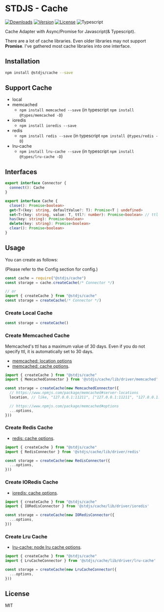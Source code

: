# STDJS - Cache

[![Downloads](https://img.shields.io/npm/dt/@stdjs/cache.svg?style=flat-square)](https://npmcharts.com/compare/@stdjs/cache?minimal=true)
[![Version](https://img.shields.io/npm/v/@stdjs/cache.svg?style=flat-square)](https://www.npmjs.com/package/@stdjs/cache)
[![License](https://img.shields.io/npm/l/@stdjs/cache.svg?style=flat-square)](https://www.npmjs.com/package/@stdjs/cache)
![Typescript](https://img.shields.io/npm/types/@stdjs/cache.svg?style=flat-square)

Cache Adapter with Async/Promise for Javascript(& Typescript).

There are a lot of cache libraries. Even older libraries may not support **Promise**. I've gathered most cache libraries into one interface.

## Installation

```bash
npm install @stdjs/cache --save
```

## Support Cache

- local
- memcached
  - `npm install memcached --save` (in typescript `npm install @types/memcached -D`)
- ioredis
  - `npm install ioredis --save`
- redis
  - `npm install redis --save` (in typescript `npm install @types/redis -D`)
- lru-cache
  - `npm install lru-cache --save` (in typescript `npm install @types/lru-cache -D`)

## Interfaces

```typescript
export interface Connector {
  connect(): Cache
}

export interface Cache {
  close(): Promise<boolean>
  get<T>(key: string, defaultValue?: T): Promise<T | undefined>
  set<T>(key: string, value: T, ttl?: number): Promise<boolean> // ttl unit is `seconds`
  has(key: string): Promise<boolean>
  delete(key: string): Promise<boolean>
  clear(): Promise<boolean>
}
```

## Usage

You can create as follows:

(Please refer to the Config section for config.)

```javascript
const cache = require("@stdjs/cache")
const storage = cache.createCache(/* Connector */)

// or
import { createCache } from "@stdjs/cache"
const storage = createCache(/* Connector */)
```

### Create Local Cache

```ts
const storage = createCache()
```

### Create Memcached Cache

Memcached's ttl has a maximum value of 30 days. Even if you do not specify ttl, it is automatically set to 30 days.

- [memcached: location options](https://www.npmjs.com/package/memcached#server-locations)
- [memcached: cache options](https://github.com/3rd-Eden/memcached#options).

```ts
import { createCache } from "@stdjs/cache" 
import { MemcachedConnector } from '@stdjs/cache/lib/driver/memcached'

const storage = createCache(new MemcachedConnector({
  // https://www.npmjs.com/package/memcached#server-locations
  location, // like, "127.0.0.1:11211", ["127.0.0.1:11211", "127.0.0.1:11212"] ...

  // https://www.npmjs.com/package/memcached#options
  ...options,
}))
```

### Create Redis Cache

- [redis: cache options](https://www.npmjs.com/package/redis#rediscreateclient).

```ts
import { createCache } from "@stdjs/cache" 
import { RedisConnector } from '@stdjs/cache/lib/driver/redis'

const storage = createCache(new RedisConnector({
  ...options,
}))
```

### Create IORedis Cache

- [ioredis: cache options](https://github.com/luin/ioredis/blob/master/API.md#new-redisport-host-options).

```ts
import { createCache } from "@stdjs/cache" 
import { IORedisConnector } from '@stdjs/cache/lib/driver/ioredis'

const storage = createCache(new IORedisConnector({
  ...options,
}))
```

### Create Lru Cache

- [lru-cache: node lru cache options](https://github.com/isaacs/node-lru-cache#options).

```ts
import { createCache } from "@stdjs/cache" 
import { LruCacheConnector } from '@stdjs/cache/lib/driver/lru-cache'

const storage = createCache(new LruCacheConnector({
  ...options,
}))
```

## License

MIT
